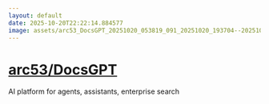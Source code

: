 ```yaml
---
layout: default
date: 2025-10-20T22:22:14.884577
image: assets/arc53_DocsGPT_20251020_053819_091_20251020_193704--20251020T213704811--cropped.png
---
```


# [arc53/DocsGPT](https://github.com/arc53/DocsGPT/)

AI platform for agents, assistants, enterprise search
